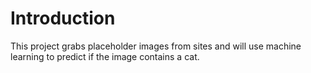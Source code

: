 # Introduction

This project grabs placeholder images from sites and will use machine learning to predict if the image contains a cat.

